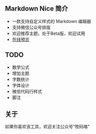 ## Markdown Nice 简介

- 一款支持自定义样式的 Markdown 编辑器
- 支持微信公众号排版
- 欢迎推荐主题，处于Beta版，欢迎试用
- [在线预览](https://www.mdnice.com)

## TODO

- 数学公式
- 增加主题
- 字数统计
- 字体设计
- 微信代码行样式
- 脚注

## 关于

如果你喜欢该工具，欢迎关注公众号"牧码咯"